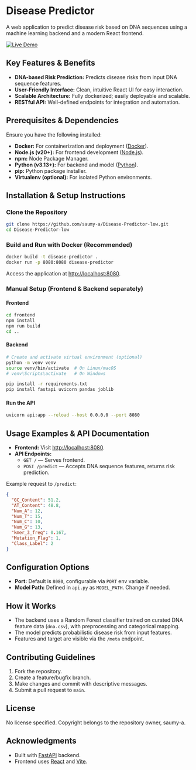 # Disease Predictor

A web application to predict disease risk based on DNA sequences using a machine learning backend and a modern React frontend.

[![Live Demo](https://img.shields.io/badge/Live-Demo-brightgreen?style=for-the-badge&logo=vercel)](https://disease-predictor-low.onrender.com)

## Key Features & Benefits

- **DNA-based Risk Prediction:** Predicts disease risks from input DNA sequence features.
- **User-Friendly Interface:** Clean, intuitive React UI for easy interaction.
- **Scalable Architecture:** Fully dockerized; easily deployable and scalable.
- **RESTful API:** Well-defined endpoints for integration and automation.

## Prerequisites & Dependencies

Ensure you have the following installed:

- **Docker:** For containerization and deployment ([Docker](https://www.docker.com/)).
- **Node.js (v20+):** For frontend development ([Node.js](https://nodejs.org/)).
- **npm:** Node Package Manager.
- **Python (v3.13+):** For backend and model ([Python](https://www.python.org/)).
- **pip:** Python package installer.
- **Virtualenv (optional):** For isolated Python environments.

## Installation & Setup Instructions

### Clone the Repository

```bash
git clone https://github.com/saumy-a/Disease-Predictor-low.git
cd Disease-Predictor-low
```

### Build and Run with Docker (Recommended)

```bash
docker build -t disease-predictor .
docker run -p 8080:8080 disease-predictor
```
Access the application at [http://localhost:8080](http://localhost:8080).

### Manual Setup (Frontend & Backend separately)

#### Frontend

```bash
cd frontend
npm install
npm run build
cd ..
```

#### Backend

```bash
# Create and activate virtual environment (optional)
python -m venv venv
source venv/bin/activate  # On Linux/macOS
# venv\Scripts\activate   # On Windows

pip install -r requirements.txt
pip install fastapi uvicorn pandas joblib
```

#### Run the API

```bash
uvicorn api:app --reload --host 0.0.0.0 --port 8080
```

## Usage Examples & API Documentation

- **Frontend:** Visit [http://localhost:8080](http://localhost:8080).
- **API Endpoints:**
  - `GET /` — Serves frontend.
  - `POST /predict` — Accepts DNA sequence features, returns risk prediction.

Example request to `/predict`:

```json
{
  "GC_Content": 51.2,
  "AT_Content": 48.8,
  "Num_A": 12,
  "Num_T": 15,
  "Num_C": 10,
  "Num_G": 13,
  "kmer_3_freq": 0.167,
  "Mutation_Flag": 1,
  "Class_Label": 2
}
```

## Configuration Options

- **Port:** Default is `8080`, configurable via `PORT` env variable.
- **Model Path:** Defined in `api.py` as `MODEL_PATH`. Change if needed.

## How it Works

- The backend uses a Random Forest classifier trained on curated DNA feature data (`dna.csv`), with preprocessing and categorical mapping.
- The model predicts probabilistic disease risk from input features.
- Features and target are visible via the `/meta` endpoint.

## Contributing Guidelines

1. Fork the repository.
2. Create a feature/bugfix branch.
3. Make changes and commit with descriptive messages.
4. Submit a pull request to `main`.

## License

No license specified. Copyright belongs to the repository owner, saumy-a.

## Acknowledgments

- Built with [FastAPI](https://fastapi.tiangolo.com/) backend.
- Frontend uses [React](https://reactjs.org/) and [Vite](https://vitejs.dev/).

